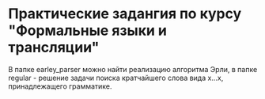 # Практические задангия по курсу "Формальные языки и трансляции"
В папке earley_parser можно найти реализацию алгоритма Эрли, в папке regular - решение задачи поиска кратчайшего слова вида x...x, принадлежащего грамматике.

